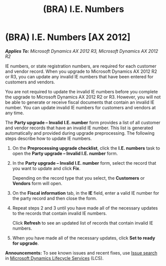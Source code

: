 ﻿---
title: (BRA) I.E. Numbers
TOCTitle: (BRA) I.E. Numbers
ms:assetid: c91972d1-3143-4eb9-8612-cb35a5d6ba0d
ms:mtpsurl: https://technet.microsoft.com/en-us/library/JJ714200(v=AX.60)
ms:contentKeyID: 49651309
ms.date: 04/18/2014
mtps_version: v=AX.60
---

# (BRA) I.E. Numbers [AX 2012]


_**Applies To:** Microsoft Dynamics AX 2012 R3, Microsoft Dynamics AX 2012 R2_

IE numbers, or state registration numbers, are required for each customer and vendor record. When you upgrade to Microsoft Dynamics AX 2012 R2 or R3, you can update any invalid IE numbers that have been entered for customers and vendors.

You are not required to update the invalid IE numbers before you complete the upgrade to Microsoft Dynamics AX 2012 R2 or R3. However, you will not be able to generate or receive fiscal documents that contain an invalid IE number. You can update invalid IE numbers for customers and vendors at any time.

The **Party upgrade – Invalid I.E. number** form provides a list of all customer and vendor records that have an invalid IE number. This list is generated automatically and provided during upgrade preprocessing. The following steps describe how to update IE numbers.

1.  On the **Preprocessing upgrade checklist**, click the **I.E. numbers** task to open the **Party upgrade – Invalid I.E. number** form.

2.  In the **Party upgrade – Invalid I.E. number** form, select the record that you want to update and click **Fix**.
    
    Depending on the record type that you select, the **Customers** or **Vendors** form will open.

3.  On the **Fiscal information** tab, in the **IE** field, enter a valid IE number for the party record and then close the form.

4.  Repeat steps 2 and 3 until you have made all of the necessary updates to the records that contain invalid IE numbers.
    
    Click **Refresh** to see an updated list of records that contain invalid IE numbers.

5.  When you have made all of the necessary updates, click **Set to ready for upgrade**.

  
**Announcements:** To see known issues and recent fixes, use [Issue search](http://go.microsoft.com/fwlink/?linkid=389258) in [Microsoft Dynamics Lifecycle Services](http://go.microsoft.com/fwlink/?linkid=306505) (LCS).

